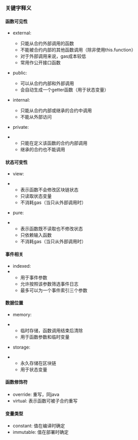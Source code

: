 ### 关键字释义
#### 函数可见性
- external:
  - 只能从合约外部调用的函数
  - 不能被合约内部的其他函数调用（除非使用this.function）
  - 对于外部调用来说，gas成本较低
  - 常用作公开接口函数
 
- public:
  - 可以从合约内部和外部调用
  - 会自动生成一个getter函数（用于状态变量）
 
- internal:
  - 只能从合约内部或继承的合约中调用
  - 不能从外部访问


- private:
- - 只能在定义该函数的合约内部调用
  - 继承的合约也不能调用

#### 状态可变性
- view:
- - 表示函数不会修改区块链状态
  - 只读取状态变量
  - 不消耗gas（当只从外部调用时）
 
- pure:
- - 表示函数既不读取也不修改状态
  - 只依赖输入函数
  - 不消耗gas（当只从外部调用时）
 
#### 事件相关
- indexed:
- - 用于事件参数
  - 允许按照该参数筛选事件日志
  - 最多可以为一个事件索引三个参数
 
#### 数据位置
- memory:
- - 临时存储，函数调用结束后清除
  - 用于函数参数和临时变量
 
- storage:
- - 永久存储在区块链
  - 用于状态变量

#### 函数修饰符
- override: 重写，同java
- virtual: 表示函数可被子合约重写

#### 变量类型
- constant: 值在编译时确定
- immutable: 值在部署时确定
